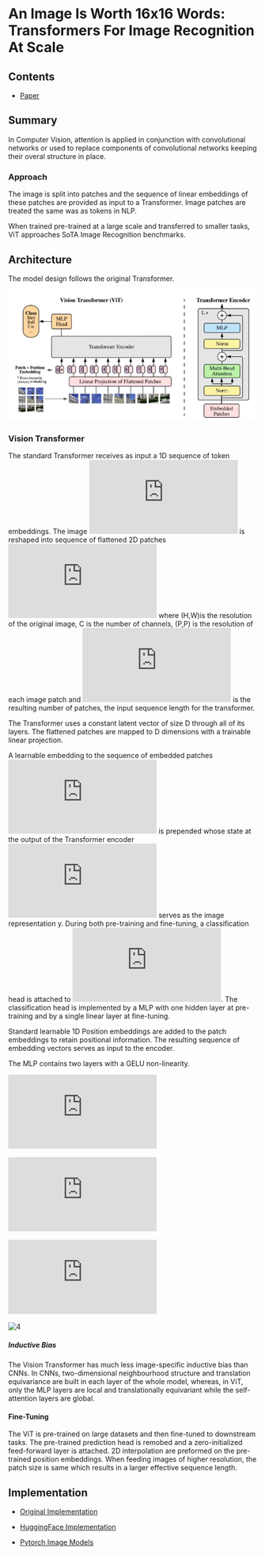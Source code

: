 # An Image Is Worth 16x16 Words: Transformers For Image Recognition At Scale

## Contents

* [Paper](Paper.pdf)


## Summary 

In Computer Vision, attention is applied in conjunction with convolutional networks or used to replace components of convolutional networks keeping their overal structure in place.

### Approach

The image is split into patches and the sequence of linear embeddings of these patches are provided as input to a Transformer. Image patches are treated the same was as tokens in NLP. 

When trained pre-trained at a large scale and transferred to smaller tasks, ViT approaches SoTA Image Recognition benchmarks.

## Architecture

The model design follows the original Transformer.

![Layout](assets/Architecture.jpg)

### Vision Transformer

The standard Transformer receives as input a 1D sequence of token embeddings. The image ![image](https://latex.codecogs.com/gif.latex?%5Cbg_white%20x%20%5Cin%20%5Cmathbb%7BR%7D%5E%7BH%20%5Ctimes%20W%20%5Ctimes%20C%7D) is reshaped into  sequence of flattened 2D patches ![patch](https://latex.codecogs.com/gif.latex?%5Cbg_white%20x_p%20%5Cin%20%5Cmathbb%7BR%7D%5E%7BN%20%5Ctimes%20%28P%5E2%20%5Ccdot%20C%29%7D) where (H,W)is the resolution of the original image, C is the number of channels, (P,P) is the resolution of each image patch and ![N](https://latex.codecogs.com/gif.latex?%5Cbg_white%20N%20%3D%20HW/P%5E2) is the resulting number of patches, the input sequence length for the transformer.

The Transformer uses a constant latent vector of size D through all of its layers. The flattened patches are mapped to D dimensions with a trainable linear projection.

A learnable embedding to the sequence of embedded patches ![embed](https://latex.codecogs.com/gif.latex?%5Cbg_white%20%5Ctextbf%7Bz%7D%5E0_0%20%3D%20%5Ctextup%7Bx%7D_%7B%5Ctextup%7Bclass%7D%7D) is prepended whose state at the output of the Transformer encoder ![encoded](https://latex.codecogs.com/gif.latex?%5Cbg_white%20%5Ctextbf%7Bz%7D%5E0_L) serves as the image representation y. During both pre-training and fine-tuning, a classification head is attached to ![encoded](https://latex.codecogs.com/gif.latex?%5Cbg_white%20%5Ctextbf%7Bz%7D%5E0_L). The classification head is implemented by a MLP with one hidden layer at pre-training and by a single linear layer at fine-tuning.

Standard learnable 1D Position embeddings are added to the patch embeddings to retain positional information. The resulting sequence of embedding vectors serves as input to the encoder.

The MLP contains two layers with a GELU non-linearity.

![1](https://latex.codecogs.com/gif.latex?%5Cbg_white%20z_0%20%3D%20%5Cleft%20%5B%20x_%7B%5Ctextup%7Bclass%7D%7D%3B%20x_p%5E1%20%5Ctextbf%7BE%7D%3B%20%5Cdots%20%3B%20x_p%5EN%20%5Ctextbf%7BE%7D%20%5Cright%20%5D%20&plus;%20%5Ctextbf%7BE%7D_%7B%5Ctextup%7Bpos%7D%7D%2C%20%5Ctextbf%7B%20E%7D%20%5Cin%20%5Cmathbb%7BR%7D%5E%7B%28P%5E2%5Ccdot%20C%29%5Ctimes%20D%7D%2C%20%5Ctextbf%7B%20E%7D%20%5Cin%20%5Cmathbb%7BR%7D%5E%7B%28N&plus;1%29%5Ctimes%20D%7D)

![2](https://latex.codecogs.com/gif.latex?%5Cbg_white%5Cmathbf%7Bz%7D%5E%7B%5Cprime%7D_l%20%3D%20%5Ctextup%7BMSA%7D%5Cleft%20%28%20%5Ctextup%7BLN%7D%20%28%5Cmathbf%7Bz%7D_%7Bl-1%7D%29%20%5Cright%20%29%20&plus;%20%5Cmathbf%7Bz%7D_%7Bl-1%7D)

![3](https://latex.codecogs.com/gif.latex?%5Cbg_white%20%5Cmathbf%7Bz%7D_l%20%3D%20%5Ctextup%7BMLP%7D%5Cleft%20%28%20%5Ctextup%7BLN%7D%20%28%5Cmathbf%7Bz%7D%5E%7B%5Cprime%7D%29%5Cright%20%29&plus;%20%5Cmathbf%7Bz%7D%5E%7B%5Cprime%7D)


![4](https://latex.codecogs.com/gif.latex?%5Cbg_white%y%20%3D%20%5Ctextup%7BLN%7D%20%28%5Cmathbf%7Bz%7D_%7BL%7D%5E0%29)

##### Inductive Bias

The Vision Transformer has much less image-specific inductive bias than CNNs. In CNNs, two-dimensional neighbourhood structure and translation equivariance are built in each layer of the whole model, whereas, in ViT, only the MLP layers are local and translationally equivariant while the self-attention layers are global.

#### Fine-Tuning 

The ViT is pre-trained on large datasets and then fine-tuned to downstream tasks. The pre-trained prediction head is remobed and a zero-initialized feed-forward layer is attached. 2D interpolation are preformed on the pre-trained position embeddings. When feeding images of higher resolution, the patch size is same which results in a larger effective sequence length.


## Implementation

* [Original Implementation](https://github.com/google-research/vision_transformer)

* [HuggingFace Implementation](https://github.com/huggingface/transformers)

* [Pytorch Image Models](https://github.com/rwightman/pytorch-image-models/blob/master/timm/models/vision_transformer.py)
